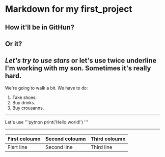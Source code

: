 # Markdown for my first_project
## How it'll be in GitHun?  
## Or it?

*Let's try to use stars* or __let's use twice underline__  
I'm working with my son. Sometimes it's really hard.
---
We're going to walk a bit. We have to do:  
1. Take shoes.  
2. Buy drinks.  
3. Buy crousanns.


---

Let's use 
'''pytnon
print('Hello world!')
'''

***

|First coloumn|Second coloumn|Third coloumn|
|-------------|--------------|-------------|
|Fisrt line   |Second line   |Third line   |